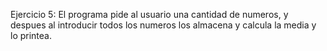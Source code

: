 
Ejercicio 5:
El programa pide al usuario una cantidad de numeros, y despues al introducir todos los numeros los almacena y calcula la media y lo printea.